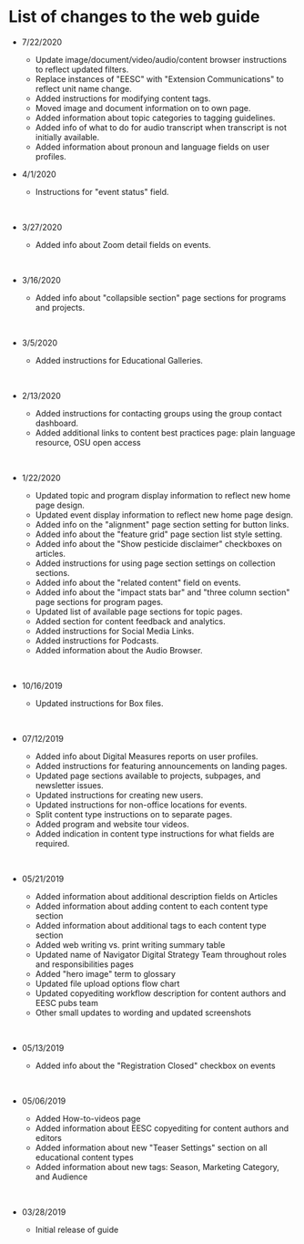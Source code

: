# List of changes to the web guide

- 7/22/2020
    - Update image/document/video/audio/content browser instructions to reflect updated filters.
    - Replace instances of "EESC" with "Extension Communications" to reflect unit name change.
    - Added instructions for modifying content tags.
    - Moved image and document information on to own page.
    - Added information about topic categories to tagging guidelines.
    - Added info of what to do for audio transcript when transcript is not initially available.
    - Added information about pronoun and language fields on user profiles.

- 4/1/2020
    - Instructions for "event status" field.<p>&nbsp;</p>

- 3/27/2020
    - Added info about Zoom detail fields on events.<p>&nbsp;</p>

- 3/16/2020
    - Added info about "collapsible section" page sections for programs and projects.<p>&nbsp;</p>

- 3/5/2020
    - Added instructions for Educational Galleries.<p>&nbsp;</p>


- 2/13/2020
    - Added instructions for contacting groups using the group contact dashboard.
    - Added additional links to content best practices page: plain language resource, OSU open access<p>&nbsp;</p>


- 1/22/2020
    - Updated topic and program display information to reflect new home page design.
    - Updated event display information to reflect new home page design.
    - Added info on the "alignment" page section setting for button links.
    - Added info about the "feature grid" page section list style setting.
    - Added info about the "Show pesticide disclaimer" checkboxes on articles.
    - Added instructions for using page section settings on collection sections.
    - Added info about the "related content" field on events.
    - Added info about the "impact stats bar" and "three column section" page sections for program pages.
    - Updated list of available page sections for topic pages.
    - Added section for content feedback and analytics.
    - Added instructions for Social Media Links.
    - Added instructions for Podcasts.
    - Added information about the Audio Browser. <p>&nbsp;</p>


- 10/16/2019
    - Updated instructions for Box files. <p>&nbsp;</p>

- 07/12/2019
    - Added info about Digital Measures reports on user profiles.
    - Added instructions for featuring announcements on landing pages.
    - Updated page sections available to projects, subpages, and newsletter issues.
    - Updated instructions for creating new users.
    - Updated instructions for non-office locations for events.
    - Split content type instructions on to separate pages.
    - Added program and website tour videos.
    - Added indication in content type instructions for what fields are required. <p>&nbsp;</p>

- 05/21/2019
    - Added information about additional description fields on Articles
    - Added information about adding content to each content type section
    - Added information about additional tags to each content type section
    - Added web writing vs. print writing summary table
    - Updated name of Navigator Digital Strategy Team throughout roles and responsibilities pages
    - Added "hero image" term to glossary
    - Updated file upload options flow chart
    - Updated copyediting workflow description for content authors and EESC pubs team
    - Other small updates to wording and updated screenshots <p>&nbsp;</p>

- 05/13/2019
    - Added info about the "Registration Closed" checkbox on events <p>&nbsp;</p>

- 05/06/2019
    - Added How-to-videos page
    - Added information about EESC copyediting for content authors and editors
    - Added information about new "Teaser Settings" section on all educational content types
    - Added information about new tags: Season, Marketing Category, and Audience <p>&nbsp;</p>

- 03/28/2019
    - Initial release of guide <p>&nbsp;</p>
